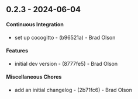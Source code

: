 ## 0.2.3 - 2024-06-04
#### Continuous Integration
- set up cocogitto - (b96521a) - Brad Olson
#### Features
- initial dev version - (8777fe5) - Brad Olson
#### Miscellaneous Chores
- add an initial changelog - (2b71fc6) - Brad Olson


